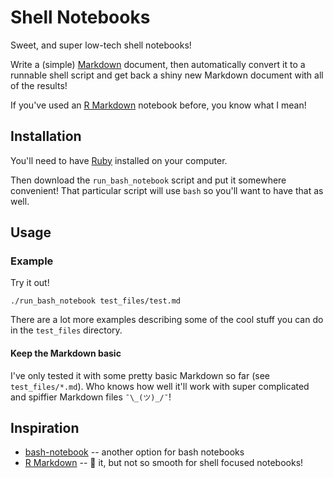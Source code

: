 # Shell Notebooks

Sweet, and super low-tech shell notebooks!

Write a (simple) [Markdown](https://daringfireball.net/projects/markdown/) document, then automatically convert it to a runnable shell script and get back a shiny new Markdown document with all of the results!

If you've used an [R Markdown](https://rmarkdown.rstudio.com) notebook before, you know what I mean!

## Installation

You'll need to have [Ruby](https://www.ruby-lang.org/en/documentation/installation/) installed on your computer.

Then download the `run_bash_notebook` script and put it somewhere convenient!  That particular script will use `bash` so you'll want to have that as well.

## Usage

### Example

Try it out!

```
./run_bash_notebook test_files/test.md
```  

There are a lot more examples describing some of the cool stuff you can do in the `test_files` directory.

#### Keep the Markdown basic

I've only tested it with some pretty basic Markdown so far (see `test_files/*.md`).  Who knows how well it'll work with super complicated and spiffier Markdown files `¯\_(ツ)_/¯`!

## Inspiration

- [bash-notebook](https://github.com/roblabs/bash-notebook) -- another option for bash notebooks
- [R Markdown](https://rmarkdown.rstudio.com) -- 💖 it, but not so smooth for shell focused notebooks!